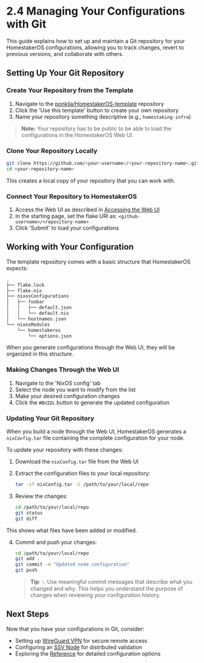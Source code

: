 # 2.4 Managing Your Configurations with Git

This guide explains how to set up and maintain a Git repository for your HomestakerOS configurations, allowing you to track changes, revert to previous versions, and collaborate with others.

## Setting Up Your Git Repository

### Create Your Repository from the Template

1. Navigate to the [ponkila/HomestakerOS-template](https://github.com/ponkila/HomestakerOS-template) repository
2. Click the 'Use this template' button to create your own repository
3. Name your repository something descriptive (e.g., `homestaking-infra`)

> **Note:** Your repository has to be public to be able to load the configurations in the HomestakerOS Web UI.

### Clone Your Repository Locally

```bash
git clone https://github.com/<your-username>/<your-repository-name>.git
cd <your-repository-name>
```
This creates a local copy of your repository that you can work with.

### Connect Your Repository to HomestakerOS

1. Access the Web UI as described in [Accessing the Web UI](2.2-accessing_webui.md)
2. In the starting page, set the flake URI as: `<github-username>/<repository-name>`
3. Click 'Submit' to load your configurations

## Working with Your Configuration

The template repository comes with a basic structure that HomestakerOS expects:

```bash
.
├── flake.lock
├── flake.nix
├── nixosConfigurations
│   ├── foobar
│   │   ├── default.json
│   │   └── default.nix
│   └── hostnames.json
└── nixosModules
    └── homestakeros
        └── options.json
```

When you generate configurations through the Web UI, they will be organized in this structure.

### Making Changes Through the Web UI

1. Navigate to the 'NixOS config' tab
2. Select the node you want to modify from the list
3. Make your desired configuration changes
4. Click the `#BUIDL` button to generate the updated configuration

### Updating Your Git Repository

When you build a node through the Web UI, HomestakerOS generates a `nixConfig.tar` file containing the complete configuration for your node.

To update your repository with these changes:

1. Download the `nixConfig.tar` file from the Web UI

2. Extract the configuration files to your local repository:

   ```bash
   tar -xf nixConfig.tar -C /path/to/your/local/repo
   ```

3. Review the changes:

   ```bash
   cd /path/to/your/local/repo
   git status
   git diff
   ```
  This shows what files have been added or modified.

4. Commit and push your changes:

   ```bash
   cd /path/to/your/local/repo
   git add .
   git commit -m "Updated node configuration"
   git push
   ```

   > **Tip**: 💡 Use meaningful commit messages that describe what you changed and why. This helps you understand the purpose of changes when reviewing your configuration history.

## Next Steps

Now that you have your configurations in Git, consider:

- Setting up [WireGuard VPN](3.1-wireguard_vpn.md) for secure remote access
- Configuring an [SSV Node](3.2-ssv_node.md) for distributed validation
- Exploring the [Reference](4-reference.md) for detailed configuration options
